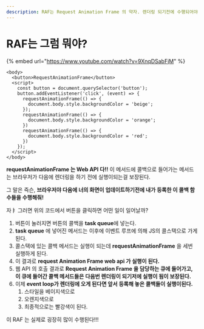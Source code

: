 ```yaml
---
description: RAF는 Request Animation Frame 의 약자. 렌더링 되기전에 수행되어야 하는 콜백을 지정하는 Web API 다.
---
```


# RAF는 그럼 뭐야?

{% embed url="https://www.youtube.com/watch?v=9XnqDSabFjM" %}



```markup
<body>
  <button>RequestAnimationFrame</button>
  <script>
    const button = document.querySelector('button');
    button.addEventListener('click', (event) => {
      requestAnimationFrame(() => {
        document.body.style.backgroundColor = 'beige';
      });
      requestAnimationFrame(() => {
        document.body.style.backgroundColor = 'orange';
      })
      requestAnimationFrame(() => {
        document.body.style.backgroundColor = 'red';
      })
    });
  </script>
</body>
```

**requestAnimationFrame 는 Web API 다!!** 이 메서드에 콜백으로 들어가는 메서드는 브라우저가 다음에 렌더링을 하기 전에 실행이되는걸 보장된다.

그 말은 즉슨, **브라우저야 다음에 너의 화면이 업데이트하기전에 내가 등록한 이 콜백 함수들을 수행해줘!**

자ㅑ 그러면 위의 코드에서 버튼을 클릭하면 어떤 일이 일어날까?

1. 버튼이 눌러지면 버튼의 콜백을 **task queue**에 넣는다.
2. **task queue** 에 넣어진 메서드는 이후에 이벤트 루프에 의해 JS의 콜스택으로 가게 된다.
3. 콜스택에 있는 콜백 메서드는 실행이 되는데 **requestAnimationFrame** 을 세번 실행하게 된다.
4. 이 결과로 **request Animation Frame web api 가 실행이 된다.**
5. 웹 API 의 호출 결과로 **Request Animation Frame 을 담당하는 큐에 들어가고, 이 큐에 들어간 콜백 메서드들은 다음번 렌더링이 되기저에 실행이 됨이 보장된다.**
6. 이제 **event loop가 렌더링에 오게 된다면 앞서 등록해 놓은 콜백들이 실행이된다.**
   1. 스타일을 베이지색으로
   2. 오렌지색으로
   3. 최종적으로는 빨강색이 된다.

이 RAF 는 실제로 굉장히 많이 수행된다!!!

